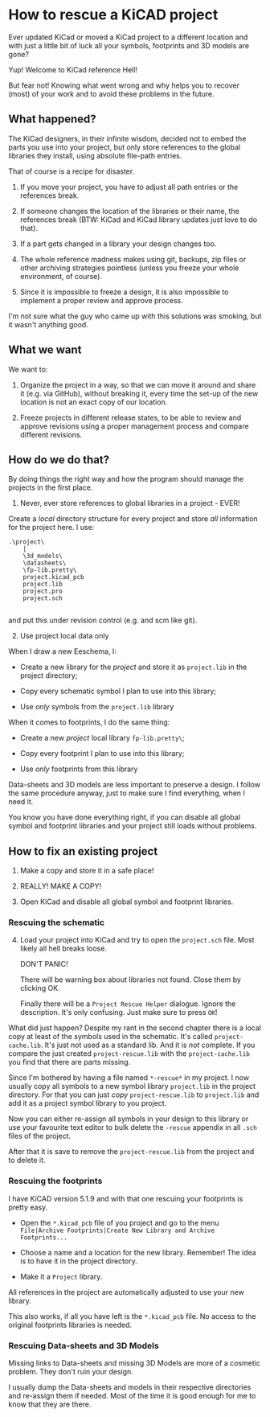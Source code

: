# How to rescue a KiCAD project

Ever updated KiCad or moved a KiCad project to a different location and with 
just a little bit of luck all your symbols, footprints and 3D models are gone?

Yup! Welcome to KiCad reference Hell!

But fear not! Knowing what went wrong and why helps you to recover (most) of 
your work and to avoid these problems in the future.

## What happened?

The KiCad designers, in their infinite wisdom, decided not to embed the parts
you use into your project, but only store references to the global libraries 
they install, using absolute file-path entries.

That of course is a recipe for disaster.

1. If you move your project, you have to adjust all path entries or the 
   references break.
   
2. If someone changes the location of the libraries or their name, the 
   references break (BTW: KiCad and KiCad library updates just love to do that).
   
3. If a part gets changed in a library your design changes too.

4. The whole reference madness makes using git, backups, zip files or other 
   archiving strategies pointless (unless you freeze your whole environment, 
   of course).

5. Since it is impossible to freeze a design, it is also impossible to implement
   a proper review and approve process.

I'm not sure what the guy who came up with this solutions was smoking, but it 
wasn't anything good.

## What we want

We want to:

1. Organize the project in a way, so that we can move it around and share it 
   (e.g. via GitHub), without breaking it, every time the set-up of the new 
   location is not an exact copy of our location.
   
2. Freeze projects in different release states, to be able to review and approve
   revisions using a proper management process and compare different revisions.

## How do we do that?

By doing things the right way and how the program should manage the projects in
the first place.

1. Never, ever store references to global libraries in a project - EVER!

Create a _local_ directory structure for every project and store _all_ 
information for the project here. I use:

```
.\project\
	|
	\3d_models\
	\datasheets\
	\fp-lib.pretty\
	project.kicad_pcb
	project.lib
	project.pro
	project.sch
  
```

and put this under revision control (e.g. and scm like git).

2. Use project local data only

When I draw a new Eeschema, I:

- Create a new library for the _project_ and store it as `project.lib` in the
  project directory;
  
- Copy every schematic symbol I plan to use into this library;

- Use _only_ symbols from the `project.lib` library

When it comes to footprints, I do the same thing:

- Create a new _project_ local library `fp-lib.pretty\`;

- Copy every footprint I plan to use into this library;

- Use _only_ footprints from this library

Data-sheets and 3D models are less important to preserve a design. I follow the
same procedure anyway, just to make sure I find everything, when I need it.

You know you have done everything right, if you can disable all global symbol 
and footprint libraries and your project still loads without problems.

## How to fix an existing project

1. Make a copy and store it in a safe place!

2. REALLY! MAKE A COPY!

3. Open KiCad and disable all global symbol and footprint libraries.

### Rescuing the schematic

4. Load your project into KiCad and try to open the `project.sch` file.
   Most likely all hell breaks loose. 
   
   DON'T PANIC!
   
   There will be warning box about libraries not found. Close them by clicking
   OK.
   
   Finally there will be a `Project Rescue Helper` dialogue. Ignore the 
   description. It's only confusing. Just make sure to press `OK`!
   
What did just happen? Despite my rant in the second chapter there is a local 
copy at least of the symbols used in the schematic. It's called 
`project-cache.lib`. It's just not used as a standard lib. And it is _not_ 
complete. If you compare the just created `project-rescue.lib` with the 
`project-cache.lib` you find that there are parts missing.

Since I'm bothered by having a file named `*-rescue*` in my project. I now 
usually copy all symbols to a new symbol library `project.lib` in the project
directory. For that you can just _copy_ `project-rescue.lib` to `project.lib` 
and add it as a project symbol library to you project.

Now you can either re-assign all symbols in your design to this library or use
your favourite text editor to bulk delete the `-rescue` appendix in all `.sch` 
files of the project.

After that it is save to remove the `project-rescue.lib` from the project and to
delete it.

### Rescuing the footprints

I have KiCAD version 5.1.9 and with that one rescuing your footprints is pretty
easy.

- Open the `*.kicad_pcb` file of you project and go to the menu
  `File|Archive Footprints|Create New Library and Archive Footprints...`

- Choose a name and a location for the new library.
  Remember! The idea is to have it in the project directory.
  
- Make it a `Project` library.
  
All references in the project are automatically adjusted to use your new library.

This also works, if all you have left is the `*.kicad_pcb` file. No access to the 
original footprints libraries is needed.

### Rescuing Data-sheets and 3D Models

Missing links to Data-sheets and missing 3D Models are more of a cosmetic 
problem. They don't ruin your design.

I usually dump the Data-sheets and models in their respective directories and
re-assign them if needed. Most of the time it is good enough for me to know that 
they are there.
